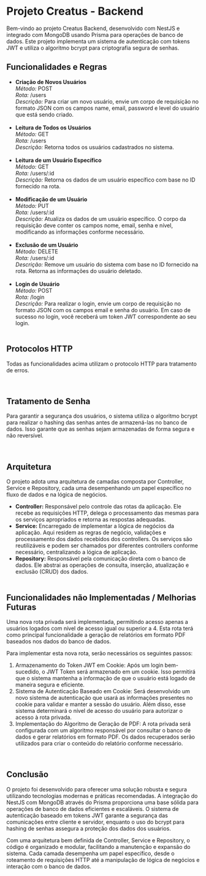 <!DOCTYPE html>
<html lang="pt-BR">
<head>
    <meta charset="UTF-8">
    <meta name="viewport" content="width=device-width, initial-scale=1.0">  
</head>
<body>
    <h1>Projeto Creatus - Backend</h1>
    <p>Bem-vindo ao projeto Creatus Backend, desenvolvido com NestJS e integrado com MongoDB usando Prisma para operações de banco de dados. Este projeto implementa um sistema de autenticação com tokens JWT e utiliza o algoritmo bcrypt para criptografia segura de senhas.</p>
    <h2>Funcionalidades e Regras</h2>
    <ul>
        <li>
            <strong>Criação de Novos Usuários</strong><br>
            <em>Método:</em> POST<br>
            <em>Rota:</em> /users<br>
            <em>Descrição:</em> Para criar um novo usuário, envie um corpo de requisição no formato JSON com os campos name, email, password e level do usuário que está sendo criado.
        </li>
        <br>
        <li>
            <strong>Leitura de Todos os Usuários</strong><br>
            <em>Método:</em> GET<br>
            <em>Rota:</em> /users<br>
            <em>Descrição:</em> Retorna todos os usuários cadastrados no sistema.
        </li>
      <br>
        <li>
            <strong>Leitura de um Usuário Específico</strong><br>
            <em>Método:</em> GET<br>
            <em>Rota:</em> /users/:id<br>
            <em>Descrição:</em> Retorna os dados de um usuário específico com base no ID fornecido na rota.
        </li>
      <br>
        <li>
            <strong>Modificação de um Usuário</strong><br>
            <em>Método:</em> PUT<br>
            <em>Rota:</em> /users/:id<br>
            <em>Descrição:</em> Atualiza os dados de um usuário específico. O corpo da requisição deve conter os campos nome, email, senha e nível, modificando as informações conforme necessário.
        </li>
      <br>
        <li>
            <strong>Exclusão de um Usuário</strong><br>
            <em>Método:</em> DELETE<br>
            <em>Rota:</em> /users/:id<br>
            <em>Descrição:</em> Remove um usuário do sistema com base no ID fornecido na rota. Retorna as informações do usuário deletado.
        </li>
      <br>
        <li>
            <strong>Login de Usuário</strong><br>
            <em>Método:</em> POST<br>
            <em>Rota:</em> /login<br>
            <em>Descrição:</em> Para realizar o login, envie um corpo de requisição no formato JSON com os campos email e senha do usuário. Em caso de sucesso no login, você receberá um token JWT correspondente ao seu login.
        </li>
      <br>
    </ul>
    <h2>Protocolos HTTP</h2>
    <p>Todas as funcionalidades acima utilizam o protocolo HTTP para tratamento de erros. </p>
  <br>
    <h2>Tratamento de Senha</h2>
    <p>Para garantir a segurança dos usuários, o sistema utiliza o algoritmo bcrypt para realizar o hashing das senhas antes de armazená-las no banco de dados. Isso garante que as senhas sejam armazenadas de forma segura e não reversível.</p>
  <br>  
    <h2>Arquitetura</h2>
    <p>O projeto adota uma arquitetura de camadas composta por Controller, Service e Repository, cada uma desempenhando um papel específico no fluxo de dados e na lógica de negócios.</p>
    <ul>
        <li>
            <strong>Controller:</strong> Responsável pelo controle das rotas da aplicação. Ele recebe as requisições HTTP, delega o processamento das mesmas para os serviços apropriados e retorna as respostas adequadas.
        </li>
        <li>
            <strong>Service:</strong> Encarregado de implementar a lógica de negócios da aplicação. Aqui residem as regras de negócio, validações e processamento dos dados recebidos dos controllers. Os serviços são reutilizáveis e podem ser chamados por diferentes controllers conforme necessário, centralizando a lógica de aplicação.
        </li>
        <li>
            <strong>Repository:</strong> Responsável pela comunicação direta com o banco de dados. Ele abstrai as operações de consulta, inserção, atualização e exclusão (CRUD) dos dados.
        </li>
      <br>
    </ul>
    <h2>Funcionalidades não Implementadas / Melhorias Futuras</h2>
    <p>Uma nova rota privada será implementada, permitindo acesso apenas a usuários logados com nível de acesso igual ou superior a 4. Esta rota terá como principal funcionalidade a geração de relatórios em formato PDF baseados nos dados do banco de dados.</p>
    <p>Para implementar esta nova rota, serão necessários os seguintes passos:</p>
    <ol>
        <li>Armazenamento do Token JWT em Cookie: Após um login bem-sucedido, o JWT Token será armazenado em um cookie. Isso permitirá que o sistema mantenha a informação de que o usuário está logado de maneira segura e eficiente.</li>
        <li>Sistema de Autenticação Baseado em Cookie: Será desenvolvido um novo sistema de autenticação que usará as informações presentes no cookie para validar e manter a sessão do usuário. Além disso, esse sistema determinará o nível de acesso do usuário para autorizar o acesso à rota privada.</li>
        <li>Implementação do Algoritmo de Geração de PDF: A rota privada será configurada com um algoritmo responsável por consultar o banco de dados e gerar relatórios em formato PDF. Os dados recuperados serão utilizados para criar o conteúdo do relatório conforme necessário.</li>
    </ol>
  <br>
    <h2>Conclusão</h2>
    <p>O projeto foi desenvolvido para oferecer uma solução robusta e segura utilizando tecnologias modernas e práticas recomendadas. A integração do NestJS com MongoDB através do Prisma proporciona uma base sólida para operações de banco de dados eficientes e escaláveis. O sistema de autenticação baseado em tokens JWT garante a segurança das comunicações entre cliente e servidor, enquanto o uso do bcrypt para hashing de senhas assegura a proteção dos dados dos usuários.</p>
    <p>Com uma arquitetura bem definida de Controller, Service e Repository, o código é organizado e modular, facilitando a manutenção e expansão do sistema. Cada camada desempenha um papel específico, desde o roteamento de requisições HTTP até a manipulação de lógica de negócios e interação com o banco de dados.</p>
</body>
</html>
